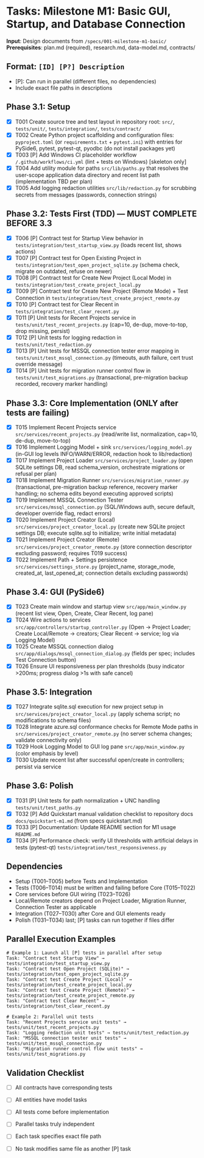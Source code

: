 # Tasks: Milestone M1: Basic GUI, Startup, and Database Connection

**Input**: Design documents from `/specs/001-milestone-m1-basic/`  
**Prerequisites**: plan.md (required), research.md, data-model.md, contracts/

## Format: `[ID] [P?] Description`
- [P]: Can run in parallel (different files, no dependencies)
- Include exact file paths in descriptions

## Phase 3.1: Setup
- [x] T001 Create source tree and test layout in repository root: `src/`, `tests/unit/`, `tests/integration/`, `tests/contract/`
- [x] T002 Create Python project scaffolding and configuration files: `pyproject.toml` (or `requirements.txt` + `pytest.ini`) with entries for PySide6, pytest, pytest-qt, pyodbc (do not install packages yet)
- [x] T003 [P] Add Windows CI placeholder workflow `/.github/workflows/ci.yml` (lint + tests on Windows) [skeleton only]
- [x] T004 Add utility module for paths `src/lib/paths.py` that resolves the user-scope application data directory and recent list path (implementation TBD per plan)
- [x] T005 Add logging redaction utilities `src/lib/redaction.py` for scrubbing secrets from messages (passwords, connection strings)

## Phase 3.2: Tests First (TDD) — MUST COMPLETE BEFORE 3.3
- [x] T006 [P] Contract test for Startup View behavior in `tests/integration/test_startup_view.py` (loads recent list, shows actions)
- [x] T007 [P] Contract test for Open Existing Project in `tests/integration/test_open_project_sqlite.py` (schema check, migrate on outdated, refuse on newer)
- [x] T008 [P] Contract test for Create New Project (Local Mode) in `tests/integration/test_create_project_local.py`
- [x] T009 [P] Contract test for Create New Project (Remote Mode) + Test Connection in `tests/integration/test_create_project_remote.py`
- [x] T010 [P] Contract test for Clear Recent in `tests/integration/test_clear_recent.py`
- [x] T011 [P] Unit tests for Recent Projects service in `tests/unit/test_recent_projects.py` (cap=10, de-dup, move-to-top, drop missing, persist)
- [x] T012 [P] Unit tests for logging redaction in `tests/unit/test_redaction.py`
- [x] T013 [P] Unit tests for MSSQL connection tester error mapping in `tests/unit/test_mssql_connection.py` (timeouts, auth failure, cert trust override message)
- [x] T014 [P] Unit tests for migration runner control flow in `tests/unit/test_migrations.py` (transactional, pre-migration backup recorded, recovery marker handling)

## Phase 3.3: Core Implementation (ONLY after tests are failing)
- [x] T015 Implement Recent Projects service `src/services/recent_projects.py` (read/write list, normalization, cap=10, de-dup, move-to-top)
- [x] T016 Implement Logging Model + sink `src/services/logging_model.py` (in-GUI log levels INFO/WARN/ERROR, redaction hook to lib/redaction)
- [x] T017 Implement Project Loader `src/services/project_loader.py` (open SQLite settings DB, read schema_version, orchestrate migrations or refusal per plan)
- [x] T018 Implement Migration Runner `src/services/migration_runner.py` (transactional, pre-migration backup reference, recovery marker handling; no schema edits beyond executing approved scripts)
- [x] T019 Implement MSSQL Connection Tester `src/services/mssql_connection.py` (SQL/Windows auth, secure default, developer override flag, redact errors)
- [x] T020 Implement Project Creator (Local) `src/services/project_creator_local.py` (create new SQLite project settings DB; execute sqlite.sql to initialize; write initial metadata)
- [x] T021 Implement Project Creator (Remote) `src/services/project_creator_remote.py` (store connection descriptor excluding password; requires T019 success)
- [x] T022 Implement Path + Settings persistence `src/services/settings_store.py` (project_name, storage_mode, created_at, last_opened_at; connection details excluding passwords)

## Phase 3.4: GUI (PySide6)
- [x] T023 Create main window and startup view `src/app/main_window.py` (recent list view, Open, Create, Clear Recent, log pane)
- [x] T024 Wire actions to services `src/app/controllers/startup_controller.py` (Open → Project Loader; Create Local/Remote → creators; Clear Recent → service; log via Logging Model)
- [x] T025 Create MSSQL connection dialog `src/app/dialogs/mssql_connection_dialog.py` (fields per spec; includes Test Connection button)
- [x] T026 Ensure UI responsiveness per plan thresholds (busy indicator >200ms; progress dialog >1s with safe cancel)

## Phase 3.5: Integration
- [x] T027 Integrate sqlite.sql execution for new project setup in `src/services/project_creator_local.py` (apply schema script; no modifications to schema files)
- [x] T028 Integrate azure.sql conformance checks for Remote Mode paths in `src/services/project_creator_remote.py` (no server schema changes; validate connectivity only)
- [x] T029 Hook Logging Model to GUI log pane `src/app/main_window.py` (color emphasis by level)
- [x] T030 Update recent list after successful open/create in controllers; persist via service

## Phase 3.6: Polish
- [x] T031 [P] Unit tests for path normalization + UNC handling `tests/unit/test_paths.py`
- [x] T032 [P] Add Quickstart manual validation checklist to repository docs `docs/quickstart-m1.md` (from specs quickstart.md)
- [x] T033 [P] Documentation: Update README section for M1 usage `README.md`
- [x] T034 [P] Performance check: verify UI thresholds with artificial delays in tests (pytest-qt) `tests/integration/test_responsiveness.py`

## Dependencies
- Setup (T001–T005) before Tests and Implementation
- Tests (T006–T014) must be written and failing before Core (T015–T022)
- Core services before GUI wiring (T023–T026)
- Local/Remote creators depend on Project Loader, Migration Runner, Connection Tester as applicable
- Integration (T027–T030) after Core and GUI elements ready
- Polish (T031–T034) last; [P] tasks can run together if files differ

## Parallel Execution Examples
```
# Example 1: Launch all [P] tests in parallel after setup
Task: "Contract test Startup View" → tests/integration/test_startup_view.py
Task: "Contract test Open Project (SQLite)" → tests/integration/test_open_project_sqlite.py
Task: "Contract test Create Project (Local)" → tests/integration/test_create_project_local.py
Task: "Contract test Create Project (Remote)" → tests/integration/test_create_project_remote.py
Task: "Contract test Clear Recent" → tests/integration/test_clear_recent.py

# Example 2: Parallel unit tests
Task: "Recent Projects service unit tests" → tests/unit/test_recent_projects.py
Task: "Logging redaction unit tests" → tests/unit/test_redaction.py
Task: "MSSQL connection tester unit tests" → tests/unit/test_mssql_connection.py
Task: "Migration runner control flow unit tests" → tests/unit/test_migrations.py
```

## Validation Checklist
- [ ] All contracts have corresponding tests
- [ ] All entities have model tasks
- [ ] All tests come before implementation
- [ ] Parallel tasks truly independent
- [ ] Each task specifies exact file path
- [ ] No task modifies same file as another [P] task

